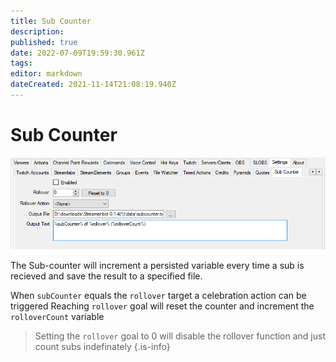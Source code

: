 ```yaml
---
title: Sub Counter
description: 
published: true
date: 2022-07-09T19:59:30.961Z
tags: 
editor: markdown
dateCreated: 2021-11-14T21:08:19.940Z
---
```


# Sub Counter
![sub-counter2.png](/sub-counter2.png)

The Sub-counter will increment a persisted variable every time a sub is recieved and save the result to a specified file.

When `subCounter` equals the `rollover` target a celebration action can be triggered
Reaching `rollover` goal will reset the counter and increment the `rolloverCount` variable

> Setting the `rollover` goal to 0 will disable the rollover function and just count subs indefinately
{.is-info}